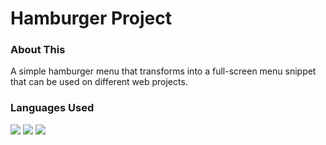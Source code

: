 # Hamburger Project


### About This
A simple hamburger menu that transforms into a full-screen menu snippet that can be used on different web projects.

### Languages Used

<a href="https://img.shields.io/badge/JS-55.4%25-blue"><img src="https://img.shields.io/badge/JS-55.4%25-blue" /></a>
<a href="https://img.shields.io/badge/CSS-22.8%25-brightgreen"><img src="https://img.shields.io/badge/CSS-22.8%25-brightgreen" /></a>
<a href="https://img.shields.io/badge/HTML-21.8%25-red"><img src="https://img.shields.io/badge/HTML-21.8%25-red" /></a>
